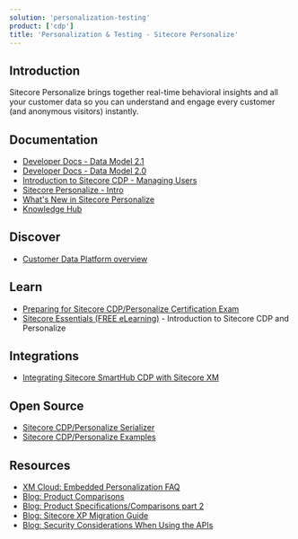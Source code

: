 ```yaml
---
solution: 'personalization-testing'
product: ['cdp']
title: 'Personalization & Testing - Sitecore Personalize'
---
```


## Introduction

Sitecore Personalize brings together real-time behavioral insights and all your customer data so you can understand and engage every customer (and anonymous visitors) instantly.

## Documentation

- [Developer Docs - Data Model 2.1](https://doc.sitecore.com/cdp/en/developers/sitecore-customer-data-platform--data-model-2-1/index-en.html)
- [Developer Docs - Data Model 2.0](https://doc.sitecore.com/cdp/en/developers/sitecore-customer-data-platform--data-model-2-0/index-en.html)
- [Introduction to Sitecore CDP - Managing Users](https://doc.sitecore.com/cdp/en/users/sitecore-customer-data-platform/introduction-to-sitecore-cdp.html)
- [Sitecore Personalize - Intro](https://doc.sitecore.com/cdp/en/users/sitecore-personalize/introduction-to-sitecore-personalize.html)
- [What's New in Sitecore Personalize](https://doc.sitecore.com/cdp/en/users/sitecore-personalize/what-s-new-in-sitecore-personalize.html)
- [Knowledge Hub](https://sitecore.cdpknowledgehub.com/docs)

## Discover

- [Customer Data Platform overview](https://www.sitecore.com/products/customer-data-platform)

## Learn

- [Preparing for Sitecore CDP/Personalize Certification Exam](https://community.sitecore.com/community?id=community_blog&sys_id=b64c74421b7b8d50e55241dde54bcb84)
- [Sitecore Essentials (FREE eLearning)](https://learning.sitecore.com/pathway/sitecore-essentials) - Introduction to Sitecore CDP and Personalize

## Integrations

- [Integrating Sitecore SmartHub CDP with Sitecore XM](/learn/integrations/xm-smarthub-cdp)

## Open Source

- [Sitecore CDP/Personalize Serializer](https://github.com/dylanyoung-dev/sitecore-cdp-serializer)
- [Sitecore CDP/Personalize Examples](https://github.com/dylanyoung-dev/cdp-personalize-examples)

## Resources

- [XM Cloud: Embedded Personalization FAQ](/learn/faq/xm-cloud-embedded-personalization)
- [Blog: Product Comparisons](https://community.sitecore.com/community?id=community_blog&sys_id=d8fdc45d1bb6811038a46421b24bcbb7)
- [Blog: Product Specifications/Comparisons part 2](https://community.sitecore.com/community?id=community_blog&sys_id=f0862b751bf6491038a46421b24bcb65)
- [Blog: Sitecore XP Migration Guide](https://community.sitecore.com/community?id=community_blog&sys_id=f1cc98af1b541590e55241dde54bcb0d)
- [Blog: Security Considerations When Using the APIs](https://community.sitecore.com/community?id=community_blog&sys_id=6d9601561b12d9d0b8954371b24bcb9b)
